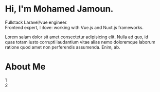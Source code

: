 # Hi, I'm Mohamed Jamoun.

Fullstack Laravel/vue engineer.  
Frontend expert, I :love: working with Vue.js and Nuxt.js frameworks.

Lorem salam dolor sit amet consectetur adipisicing elit. Nulla ad quo, id quas totam iusto corrupti laudantium vitae alias nemo doloremque laborum ratione quod amet non perferendis assumenda. Enim, ab.

# About Me
<div class="grid grid-cols-2 grid-rows-1 gap-6">
    <div>1</div>
    <div>2</div>
</div>
    
